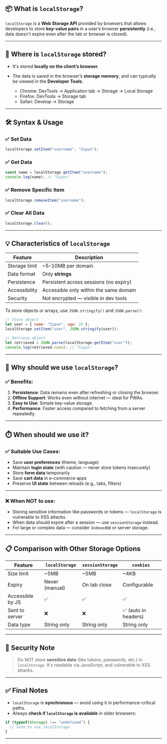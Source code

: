 
## 📦 What is `localStorage`?

`localStorage` is a **Web Storage API** provided by browsers that allows developers to store **key-value pairs** in a user’s browser **persistently** (i.e., data doesn't expire even after the tab or browser is closed).

---

## 📍 Where is `localStorage` stored?

* It's stored **locally on the client’s browser**.
* The data is saved in the browser’s **storage memory**, and can typically be viewed in the **Developer Tools**:

  * Chrome: DevTools → Application tab → Storage → Local Storage
  * Firefox: DevTools → Storage tab
  * Safari: Develop → Storage

---

## 🛠️ Syntax & Usage

### ✅ Set Data

```js
localStorage.setItem("username", "Sipun");
```

### ✅ Get Data

```js
const name = localStorage.getItem("username");
console.log(name); // "Sipun"
```

### ✅ Remove Specific Item

```js
localStorage.removeItem("username");
```

### ✅ Clear All Data

```js
localStorage.clear();
```

---

## 💡 Characteristics of `localStorage`

| Feature       | Description                            |
| ------------- | -------------------------------------- |
| Storage limit | \~5–10MB per domain                    |
| Data format   | Only **strings**                       |
| Persistence   | Persistent across sessions (no expiry) |
| Accessibility | Accessible only within the same domain |
| Security      | Not encrypted — visible in dev tools   |

To store objects or arrays, use `JSON.stringify()` and `JSON.parse()`:

```js
// Store object
let user = { name: "Sipun", age: 25 };
localStorage.setItem("user", JSON.stringify(user));

// Retrieve object
let retrieved = JSON.parse(localStorage.getItem("user"));
console.log(retrieved.name); // "Sipun"
```

---

## 🤔 Why should we use `localStorage`?

### ✅ Benefits:

1. **Persistence**: Data remains even after refreshing or closing the browser.
2. **Offline Support**: Works even without internet — ideal for PWAs.
3. **Easy to Use**: Simple key-value storage.
4. **Performance**: Faster access compared to fetching from a server repeatedly.

---

## ⏱️ When should we use it?

### ✅ Suitable Use Cases:

* Save **user preferences** (theme, language)
* Maintain **login state** (with caution — never store tokens insecurely)
* Store **form data** temporarily
* Save **cart data** in e-commerce apps
* Preserve **UI state** between reloads (e.g., tabs, filters)

---

### ❌ When NOT to use:

* Storing sensitive information like passwords or tokens — `localStorage` is vulnerable to XSS attacks.
* When data should expire after a session — use `sessionStorage` instead.
* For large or complex data — consider `IndexedDB` or server storage.

---

## 📋 Comparison with Other Storage Options

| Feature          | `localStorage` | `sessionStorage` | `cookies`           |
| ---------------- | -------------- | ---------------- | ------------------- |
| Size limit       | \~5MB          | \~5MB            | \~4KB               |
| Expiry           | Never (manual) | On tab close     | Configurable        |
| Accessible by JS | ✅              | ✅                | ✅                   |
| Sent to server   | ❌              | ❌                | ✅ (auto in headers) |
| Data type        | String only    | String only      | String only         |

---

## 🔐 Security Note

> Do NOT store **sensitive data** (like tokens, passwords, etc.) in `localStorage`. It's readable via JavaScript, and vulnerable to XSS attacks.

---

## ✅ Final Notes

* `localStorage` is **synchronous** — avoid using it in performance-critical paths.
* Always **check if `localStorage` is available** in older browsers:

```js
if (typeof(Storage) !== "undefined") {
  // Safe to use localStorage
}
```

---